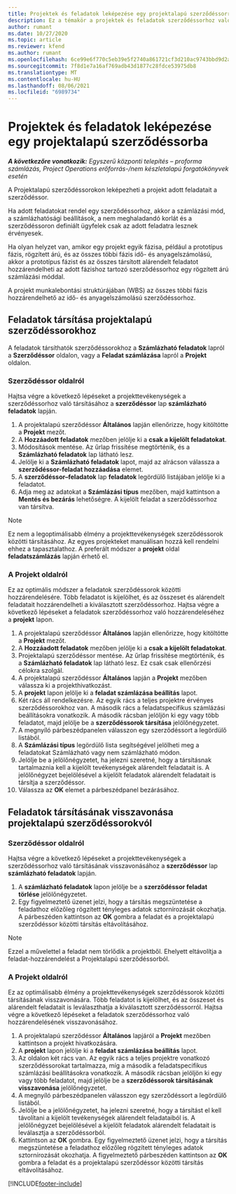 ```yaml
---
title: Projektek és feladatok leképezése egy projektalapú szerződéssorra - Lite
description: Ez a témakör a projektek és feladatok szerződéssorhoz való hozzáadásával és eltávolításával kapcsolatban tartalmaz tájékoztatást.
author: rumant
ms.date: 10/27/2020
ms.topic: article
ms.reviewer: kfend
ms.author: rumant
ms.openlocfilehash: 6ce99e6f770c5eb39e5f2740a861721cf3d210ac9743bbd9d2a1e1a7236f368c
ms.sourcegitcommit: 7f8d1e7a16af769adb43d1877c28fdce53975db8
ms.translationtype: MT
ms.contentlocale: hu-HU
ms.lasthandoff: 08/06/2021
ms.locfileid: "6989734"
---
```

# <a name="map-projects-and-tasks-to-a-project-based-contract-line"></a>Projektek és feladatok leképezése egy projektalapú szerződéssorba 

_**A következőre vonatkozik:** Egyszerű központi telepítés – proforma számlázás, Project Operations erőforrás-/nem készletalapú forgatókönyvek esetén_

A Projektalapú szerződéssorokon leképezheti a projekt adott feladatait a szerződéssor.

Ha adott feladatokat rendel egy szerződéssorhoz, akkor a számlázási mód, a számlázhatósági beállítások, a nem meghaladandó korlát és a szerződéssoron definiált ügyfelek csak az adott feladatra lesznek érvényesek.

Ha olyan helyzet van, amikor egy projekt egyik fázisa, például a prototípus fázis, rögzített árú, és az összes többi fázis idő- és anyagelszámolású, akkor a prototípus fázist és az összes társított alárendelt feladatot hozzárendelheti az adott fázishoz tartozó szerződéssorhoz egy rögzített árú számlázási móddal.

A projekt munkalebontási struktúrájában (WBS) az összes többi fázis hozzárendelhető az idő- és anyagelszámolású szerződéssorhoz.

## <a name="associate-tasks-to-project-based-contract-lines"></a>Feladatok társítása projektalapú szerződéssorokhoz

A feladatok társíthatók szerződéssorokhoz a **Számlázható feladatok** lapról a **Szerződéssor** oldalon, vagy a **Feladat számlázása** lapról a **Projekt** oldalon.

### <a name="from-the-contract-line-page"></a>Szerződéssor oldalról

Hajtsa végre a következő lépéseket a projekttevékenységek a szerződéssorhoz való társításához a **szerződéssor** lap **számlázható feladatok** lapján.

1. A projektalapú szerződéssor **Általános** lapján ellenőrizze, hogy kitöltötte a **Projekt** mezőt.
2. A **Hozzáadott feladatok** mezőben jelölje ki a **csak a kijelölt feladatokat**.
3. Módosítások mentése. Az űrlap frissítése megtörténik, és a **Számlázható feladatok** lap látható lesz.
4. Jelölje ki a **Számlázható feladatok** lapot, majd az alrácson válassza a **szerződéssor-feladat hozzáadása** elemet.
5. A **szerződéssor–feladatok** lap **feladatok** legördülő listájában jelölje ki a feladatot. 
6. Adja meg az adatokat a **Számlázási típus** mezőben, majd kattintson a **Mentés és bezárás** lehetőségre. A kijelölt feladat a szerződéssorhoz van társítva.

> [!NOTE]
> Ez nem a legoptimálisabb élmény a projekttevékenységek szerződéssorok közötti társításához. Az egyes projekteket manuálisan hozzá kell rendelni ehhez a tapasztalathoz. A preferált módszer a **projekt** oldal **feladatszámlázás** lapján érhető el.

### <a name="from-the-project-page"></a>A Projekt oldalról

Ez az optimális módszer a feladatok szerződéssorok közötti hozzárendelésére. Több feladatot is kijelölhet, és az összeset és alárendelt feladatait hozzárendelheti a kiválasztott szerződéssorhoz. Hajtsa végre a következő lépéseket a feladatok szerződéssorhoz való hozzárendeléséhez a **projekt** lapon.

1. A projektalapú szerződéssor **Általános** lapján ellenőrizze, hogy kitöltötte a **Projekt** mezőt.
2. A **Hozzáadott feladatok** mezőben jelölje ki a **csak a kijelölt feladatokat**.
3. Projektalapú szerződéssor mentése. Az űrlap frissítése megtörténik, és a **Számlázható feladatok** lap látható lesz. Ez csak csak ellenőrzési célokra szolgál.
4. A projektalapú szerződéssor **Általános** lapján a **Projekt** mezőben válassza ki a projekthivatkozást.
5. A **projekt** lapon jelölje ki a **feladat számlázása beállítás** lapot.
6. Két rács áll rendelkezésre. Az egyik rács a teljes projektre érvényes szerződéssorokhoz van. A második rács a feladatspecifikus számlázási beállításokra vonatkozik. A második rácsban jelöljön ki egy vagy több feladatot, majd jelölje be a **szerződéssorok társítása** jelölőnégyzetet.
7. A megnyíló párbeszédpanelen válasszon egy szerződéssort a legördülő listából.
8. A **Számlázási típus** legördülő lista segítségével jelölheti meg a feladatokat Számlázható vagy nem számlázható módon.
9. Jelölje be a jelölőnégyzetet, ha jelezni szeretné, hogy a társításnak tartalmaznia kell a kijelölt tevékenységek alárendelt feladatait is. A jelölőnégyzet bejelölésével a kijelölt feladatok alárendelt feladatait is társítja a szerződéssor.
10. Válassza az **OK** elemet a párbeszédpanel bezárásához.

## <a name="unassociate-tasks-from-project-based-contract-lines"></a>Feladatok társításának visszavonása projektalapú szerződéssorokvól

### <a name="from-the-contract-line-page"></a>Szerződéssor oldalról

Hajtsa végre a következő lépéseket a projekttevékenységek a szerződéssorhoz való társításának visszavonásához a **szerződéssor** lap **számlázható feladatok** lapján.

1. A **számlázható feladatok** lapon jelölje be a **szerződéssor feladat törlése** jelölőnégyzetet.
2. Egy figyelmeztető üzenet jelzi, hogy a társítás megszüntetése a feladathoz előzőleg rögzített tényleges adatok sztornírozását okozhatja. A párbeszéden kattintson az **OK** gombra a feladat és a projektalapú szerződéssor közötti társítás eltávolításához. 

> [!NOTE]
> Ezzel a művelettel a feladat nem törlődik a projektből. Ehelyett eltávolítja a feladat-hozzárendelést a Projektalapú szerződéssorból.

### <a name="from-the-project-page"></a>A Projekt oldalról

Ez az optimálisabb élmény a projekttevékenységek szerződéssorok közötti társításának visszavonására. Több feladatot is kijelölhet, és az összeset és alárendelt feladatait is leválaszthatja a kiválasztott szerződéssorról. Hajtsa végre a következő lépéseket a feladatok szerződéssorhoz való hozzárendelésének visszavonásához.

1. A projektalapú szerződéssor **Általános** lapjáról a **Projekt** mezőben kattintson a projekt hivatkozására.
2. A **projekt** lapon jelölje ki a **feladat számlázása beállítás** lapot.
3. Az oldalon két rács van. Az egyik rács a teljes projektre vonatkozó szerződéssorokat tartalmazza, míg a második a feladatspecifikus számlázási beállításokra vonatkozik. A második rácsban jelöljön ki egy vagy több feladatot, majd jelölje be a **szerződéssorok társításának visszavonása** jelölőnégyzetet.
4. A megnyíló párbeszédpanelen válasszon egy szerződéssort a legördülő listából.
5. Jelölje be a jelölőnégyzetet, ha jelezni szeretné, hogy a társítást el kell távolítani a kijelölt tevékenységek alárendelt feladataiból is. A jelölőnégyzet bejelölésével a kijelölt feladatok alárendelt feladatait is leválasztja a szerződéssorból.
6. Kattintson az **OK** gombra. Egy figyelmeztető üzenet jelzi, hogy a társítás megszüntetése a feladathoz előzőleg rögzített tényleges adatok sztornírozását okozhatja. A figyelmeztető párbeszéden kattintson az **OK** gombra a feladat és a projektalapú szerződéssor közötti társítás eltávolításához.


[!INCLUDE[footer-include](../../includes/footer-banner.md)]
